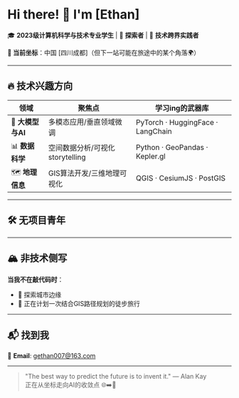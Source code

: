 # Hi there! 👋 I'm [Ethan]

🎓 **2023级计算机科学与技术专业学生** | 🌱 **探索者** | 🚀 **技术跨界实践者**

**📍 当前坐标**：中国 [四川成都]（但下一站可能在旅途中的某个角落🌍）

---

## 🔥 技术兴趣方向

| 领域              | 聚焦点                              | 学习ing的武器库                 |
|-------------------|-----------------------------------|--------------------------------|
| 🤖 **大模型与AI**   | 多模态应用/垂直领域微调               | PyTorch · HuggingFace · LangChain |
| 📊 **数据科学**     | 空间数据分析/可视化 storytelling     | Python · GeoPandas · Kepler.gl  |
| 🗺️ **地理信息**     | GIS算法开发/三维地理可视化            | QGIS · CesiumJS · PostGIS       |

---
## 🛠️ 无项目青年

---

## 🏔️ 非技术侧写

**当我不在敲代码时**：
- 🚴 探索城市边缘
- 🧗 正在计划一次结合GIS路径规划的徒步旅行

---

## 📬 找到我

📧 **Email**: gethan007@163.com

---

> "The best way to predict the future is to invent it." — Alan Kay  
> 正在从坐标走向AI的收敛点 🌐➡️🤖

<!---
G-Ethan007/G-Ethan007 is a ✨ special ✨ repository because its `README.md` (this file) appears on your GitHub profile.
You can click the Preview link to take a look at your changes.
--->
